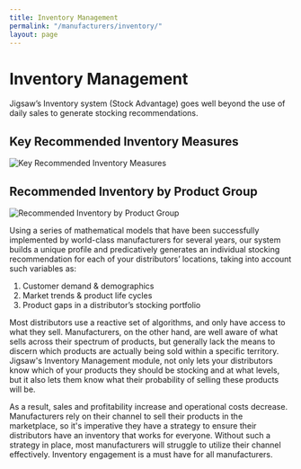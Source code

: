 ```yaml
---
title: Inventory Management
permalink: "/manufacturers/inventory/"
layout: page
---
```


# Inventory Management

Jigsaw’s Inventory system (Stock Advantage) goes well beyond the use of daily sales to generate stocking recommendations. 

<div class="card-deck">
  <div class="card my-5 pb-3">
    <div class="card-block">
      <h2 class="color-blue">Key Recommended Inventory Measures</h2>
    </div>
    <div class="text-center pb-1">
      <img class="card-img-bottom" src="/uploads/manufacturer-inventory-1.jpg" alt="Key Recommended Inventory Measures">
    </div>
  </div>
  <div class="card my-5">
    <div class="card-block">
      <h2 class="color-blue">Recommended Inventory by Product Group</h2>
    </div>
    <img class="card-img-bottom" src="/uploads/manufacturer-inventory-2.jpg" alt="Recommended Inventory by Product Group">
  </div>
</div>

Using a series of mathematical models that have been successfully implemented by world-class manufacturers for  several years, our system builds a unique profile and predicatively generates an individual stocking recommendation for each of your distributors’ locations, taking into account such variables as:

1. Customer demand &amp; demographics  
2. Market trends &amp; product life cycles  
3. Product gaps in a distributor’s stocking portfolio  

Most distributors use a reactive set of algorithms, and only have access to what they sell. Manufacturers, on the other hand, are well aware of what sells across their spectrum of products, but generally lack the means to discern which products are actually being sold within a specific territory.  Jigsaw's Inventory Management module, not only lets your distributors know which of your products they should be stocking and at what levels, but it also lets them know what their probability of selling these products will be.

As a result, sales and profitability increase and operational costs decrease. Manufacturers rely on their channel to sell their products in the marketplace, so it's imperative they have a strategy to ensure their distributors have an inventory that works for everyone. Without such a strategy in place, most manufacturers will struggle to utilize their channel effectively. Inventory engagement is a must have for all manufacturers.